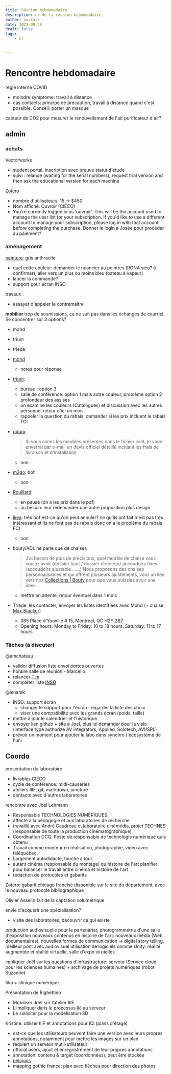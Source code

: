 ```yaml
---
title: Réunion hebdomadaire
description: cr de la réunion hebodmadaire
author: ouvroir
date: 2022-08-30
draft: false
tags:
    - cr


---
```


# Rencontre hebdomadaire
règle interne COVID
- moindre symptome: travail à distance
- cas contacts: principe de précaution, travail à distance quand c'est possible. Conseil: porter un masque 

capteur de CO2 pour mesurer le renouvellement de l'air
purificateur d'air?

## admin

### achats

Vectorworks
- student portal: inscription avec preuve statut d'étude 
- suivi : relance (waiting for the serial numbers), request trial version and then ask the educational version for each machine 


[Zotero](https://www.zotero.org/storage/institutions#lab)
- nombre d'utilisateurs: 15 → $450
- Nom affiché: Ouvroir (CIÉCO)
- You're currently logged in as 'ouvroir'. This will be the account used to manage the user list for your subscription. If you'd like to use a different account to manage your subscription, please log in with that account before completing the purchase. Donner le login à Josée pour procéder au paiement? 


### aménagement

[peinture](https://github.com/ouvroir/labouvroir/issues/125): gris anthracite
- quel code couleur: demander le nuancier au peintres (RONA sico? à confirmer), aller vers un plus ou moins bleu (bateau à vapeur)
- lancer la commande? 
- support pour écran INSO

travaux
- essayer d'appeler le contremaître

**mobilier**
trop de soumissions, ça ne suit pas dans les échanges de courriel. Se concentrer sur 3 options? 
- mohd
- trium
- triede 


- [mohd](https://drive.google.com/drive/folders/1u0NUJ1nxHNufwRCZuSuim97PZ0zbiUhk)
    - notes pour réponse 
- [trium](https://drive.google.com/drive/folders/1EhuE9muaNPRYUY2n1sF18lyw7eQ_yu0l): 
    - bureau : option 3
    - salle de conférence: option 1 mais autre couleur, problème option 2 profondeur des assises
    - on examine les couleurs (Catalogues) et discussion avec les autres personne, retour d'ici un mois 
    - rappeler la question du rabais: demander si les prix incluent le rabais FCI
- [oburo](https://drive.google.com/drive/folders/1rWDJLSIQK-x3-Tv7idPD6PscX81ot2DY): 
    > Si vous aimez les meubles présentés dans le fichier joint, je vous enverrai par e-mail un devis officiel détaillé incluant les frais de livraison et d'installation
    - non
- [m2go](https://drive.google.com/drive/folders/1zQ_07Q5mP5nUkOORh4aaSY8YsTQcWFW0): bof 
    - non
- [Rouillard](https://drive.google.com/drive/folders/1TpHi-PAnb6Lzr4JokhNoyVctca5Bz528): 
    - en pause (on a les prix dans le pdf)
    - au besoin: leur redemander une autre proposition plus design
- [ikea](https://drive.google.com/drive/folders/1TueuxCzSzrWg4G_po-FBsF-JMEZNMOpo): très bof est-ce qu'on peut annuler? ce qu'ils ont fait n'est pas très intéressant et ils ne font pas de rabais donc on a le problème du rabais FCI
    - non
- bouty/ADI: ne parle que de chaises
    > J’ai besoin de plus de précisions, quel modèle de chaise vous voulez avoir (dossier haut / dossier directeur/ accoudoirs fixes /accoudoirs ajustable ……)
    > Nous proposons des chaises personnalisables et qui offrent plusieurs ajustements, voici un lien vers nos [Collections | Bouty](https://www.bouty.com/fr/collections) pour que vous puissiez avoir une idée.
    - mettre en attente, retour éventuel dans 1 mois
- Triede: les contacter, envoyer les listes identifiées avec Mohd (+ chaise [Max Stacker](https://www.steelcase.com/products/classroom-chairs/max-stacker-iii/))
    - 385 Place d’Youville # 15, Montreal, QC H2Y 2B7
    - Opening hours: Monday to Friday: 10 to 18 hours. Saturday: 11 to 17 hours


### Tâches (à discuter)

@emchateau 
- valider diffusion liste envoi portes ouvertes
- horaire salle de réunion - Marcello
- relancer [Tim](https://github.com/ouvroir/labouvroir/issues/138)
- compléter liste [INSO](https://github.com/ouvroir/labouvroir/issues/142)

@lenamk 
- INSO: support écran 
    - changer le support pour l'écran : regarder la liste des choix
    - viser une compatibilité avec les grands écran (poids, taille)
- mettre à jour le calendrier et l'historique
- envoyer lien github + site à Joel, plus lui demander pour la visio (interface type authorize AV integrators, Applied, Solotech, AVI/SPL)
- prévoir un moment pour ajouter le labo dans synchro / écosystème de l'uni

## Coordo 

présentation du laboratoire
- livrables CIÉCO
- cycle de conférence: midi-causeries
- ateliers IIIF, git, markdown, juncture
- contacts avec d'autres laboratoires

rencontre avec Joel Lehmann
- Responsable TECHNOLOGIES NUMÉRIQUES
- affecté à la pédagogie et aux laboratoires de recherche
- travaillé avec André Gaudreau et laboratoire cinémédia, projet TECHNES (responsable de toute la production cinématographique)
- Coordination OCQ. Poste de responsable de technologie numérique qu’a obtenu
- Travail comme monteur en réalisation, photographie, vidéo avec téléquébec.
- Largement autodidacte, touche à tout.
- autant cinéma (responsable du montage) qu'histoire de l'art planifier pour balancer le travail entre cinéma et histoire de l'art
- rédaction de protocoles et gabarits

Zotero: gabarit chicago francisé disponible sur le site du département, avec le nouveau protocole bibliographique

Olivier Asselin fait de la captation volumétrique

envie d'acquérir une spécialisation? 
- visite des laboratoires, découvrir ce qui existe

production audiovisuelle pour le partenariat, photogrammétrie d'une salle d'exposition
nouveaux contenus en histoire de l'art: nouveaux média (Web documentaires), nouvelles formes de communication → digital story telling, meilleur pont avec audiovisuel
utilisation de logiciels comme Unity: réalité augmentée et réalité virtuelle, salle d'expo virutelles

impliquer Joël sur les questions d'infrastructure: serveur (Service cloud pour les sciences humaines) + archivage de projets numériques (robot Suzanne)

fika + clinique numérique

Présentation de Righettino

- Mobiliser Joël sur l’atelier IIIF
- L’impliquer dans le processus lié au serveur
- Le solliciter pour la modélisation 3D



Kristine: utiliser IIIF et annotations pour ICI (plans d'étage)
- est-ce que les utilisateurs peuvent faire une version avec leurs propres annotations, notamment pour mettre les images sur un plan
- requiert un serveur mutli-utilisateur
- official users, ajout et enregristrement de leur propres annotations
- annotation: contenu & target (coordonnées), peut être stockée 
- [pelagios](https://pelagios.org/)
- mapping gothic france: plan avec flèches pour direction des photos